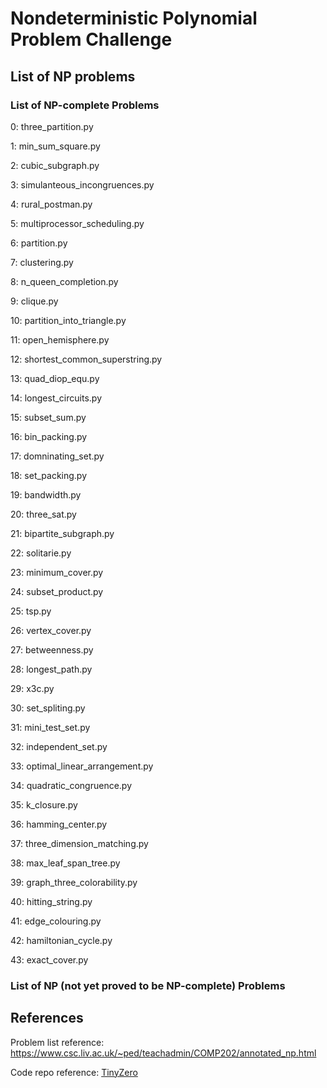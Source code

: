 # Nondeterministic Polynomial Problem Challenge



## List of NP problems

### List of NP-complete Problems


0: three_partition.py

1: min_sum_square.py

2: cubic_subgraph.py

3: simulanteous_incongruences.py

4: rural_postman.py

5: multiprocessor_scheduling.py

6: partition.py

7: clustering.py

8: n_queen_completion.py

9: clique.py

10: partition_into_triangle.py

11: open_hemisphere.py

12: shortest_common_superstring.py

13: quad_diop_equ.py

14: longest_circuits.py

15: subset_sum.py

16: bin_packing.py

17: domninating_set.py

18: set_packing.py

19: bandwidth.py

20: three_sat.py

21: bipartite_subgraph.py

22: solitarie.py

23: minimum_cover.py

24: subset_product.py

25: tsp.py

26: vertex_cover.py

27: betweenness.py

28: longest_path.py

29: x3c.py

30: set_spliting.py

31: mini_test_set.py

32: independent_set.py

33: optimal_linear_arrangement.py

34: quadratic_congruence.py

35: k_closure.py

36: hamming_center.py

37: three_dimension_matching.py

38: max_leaf_span_tree.py

39: graph_three_colorability.py

40: hitting_string.py

41: edge_colouring.py

42: hamiltonian_cycle.py

43: exact_cover.py


### List of NP (not yet proved to be NP-complete) Problems



## References


Problem list reference: https://www.csc.liv.ac.uk/~ped/teachadmin/COMP202/annotated_np.html



Code repo reference: [TinyZero](https://github.com/Jiayi-Pan/TinyZero)